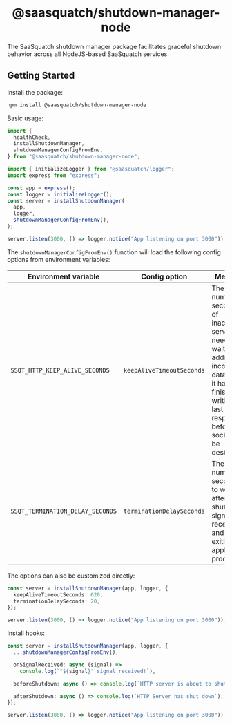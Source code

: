<h1 align="center">@saasquatch/shutdown-manager-node</h1>

The SaaSquatch shutdown manager package facilitates graceful shutdown behavior across all
NodeJS-based SaaSquatch services.

## Getting Started

Install the package:

```bash
npm install @saasquatch/shutdown-manager-node
```

Basic usage:

```typescript
import {
  healthCheck,
  installShutdownManager,
  shutdownManagerConfigFromEnv,
} from "@saasquatch/shutdown-manager-node";

import { initializeLogger } from "@saasquatch/logger";
import express from "express";

const app = express();
const logger = initializeLogger();
const server = installShutdownManager(
  app,
  logger,
  shutdownManagerConfigFromEnv(),
);

server.listen(3000, () => logger.notice("App listening on port 3000"));
```

The `shutdownManagerConfigFromEnv()` function will load the following config options from
environment variables:

| Environment variable             | Config option             | Meaning                                                                                                                                                                      |
| -------------------------------- | ------------------------- | ---------------------------------------------------------------------------------------------------------------------------------------------------------------------------- |
| `SSQT_HTTP_KEEP_ALIVE_SECONDS`   | `keepAliveTimeoutSeconds` | The number of seconds of inactivity a server needs to wait for additional incoming data, after it has finished writing the last response, before a socket will be destroyed. |
| `SSQT_TERMINATION_DELAY_SECONDS` | `terminationDelaySeconds` | The number of seconds to wait after the shutdown signal is received and before exiting the application process.                                                              |

The options can also be customized directly:

```typescript
const server = installShutdownManager(app, logger, {
  keepAliveTimeoutSeconds: 620,
  terminationDelaySeconds: 20,
});

server.listen(3000, () => logger.notice("App listening on port 3000"));
```

Install hooks:

```typescript
const server = installShutdownManager(app, logger, {
  ...shutdownManagerConfigFromEnv(),

  onSignalReceived: async (signal) =>
    console.log(`"${signal}" signal received!`),

  beforeShutdown: async () => console.log(`HTTP server is about to shut down`),

  afterShutdown: async () => console.log(`HTTP Server has shut down`),
});

server.listen(3000, () => logger.notice("App listening on port 3000"));
```
